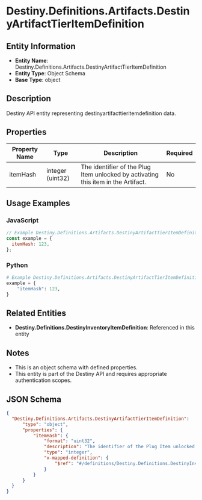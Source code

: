 # Destiny.Definitions.Artifacts.DestinyArtifactTierItemDefinition

## Entity Information
- **Entity Name**: Destiny.Definitions.Artifacts.DestinyArtifactTierItemDefinition
- **Entity Type**: Object Schema
- **Base Type**: object

## Description
Destiny API entity representing destinyartifacttieritemdefinition data.

## Properties

| Property Name | Type | Description | Required |
|---------------|------|-------------|----------|
| itemHash | integer (uint32) | The identifier of the Plug Item unlocked by activating this item in the Artifact. | No |

## Usage Examples

### JavaScript
```javascript
// Example Destiny.Definitions.Artifacts.DestinyArtifactTierItemDefinition object
const example = {
  itemHash: 123,
};
```

### Python
```python
# Example Destiny.Definitions.Artifacts.DestinyArtifactTierItemDefinition object
example = {
    "itemHash": 123,
}
```

## Related Entities
- **Destiny.Definitions.DestinyInventoryItemDefinition**: Referenced in this entity

## Notes
- This is an object schema with defined properties.
- This entity is part of the Destiny API and requires appropriate authentication scopes.

## JSON Schema
```json
{
  "Destiny.Definitions.Artifacts.DestinyArtifactTierItemDefinition":   {
      "type": "object",
      "properties": {
          "itemHash": {
              "format": "uint32",
              "description": "The identifier of the Plug Item unlocked by activating this item in the Artifact.",
              "type": "integer",
              "x-mapped-definition": {
                  "$ref": "#/definitions/Destiny.Definitions.DestinyInventoryItemDefinition"
              }
          }
      }
  }
}
```
